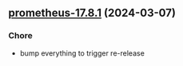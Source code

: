 

## [prometheus-17.8.1](https://github.com/truecharts/charts/compare/prometheus-17.8.0...prometheus-17.8.1) (2024-03-07)

### Chore



- bump everything to trigger re-release